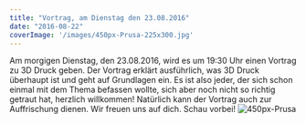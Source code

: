 ```yaml
---
title: "Vortrag, am Dienstag den 23.08.2016"
date: "2016-08-22"
coverImage: '/images/450px-Prusa-225x300.jpg'
---
```


Am morgigen Dienstag, den 23.08.2016, wird es um 19:30 Uhr einen Vortrag zu 3D Druck geben. Der Vortrag erklärt ausführlich, was 3D Druck überhaupt ist und geht auf Grundlagen ein. Es ist also jeder, der sich schon einmal mit dem Thema befassen wollte, sich aber noch nicht so richtig getraut hat, herzlich willkommen! Natürlich kann der Vortrag auch zur Auffrischung dienen. Wir freuen uns auf dich. Schau vorbei!
![450px-Prusa](/images/450px-Prusa-225x300.jpg)
